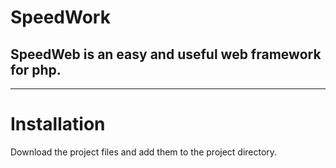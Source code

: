 # SpeedWork
## SpeedWeb is an easy and useful web framework for php.


<hr>


# Installation
Download the project files and add them to the project directory.
